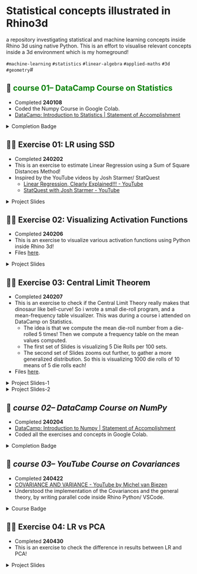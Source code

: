# Statistical concepts illustrated in Rhino3d
a repository investigating statistical and machine learning concepts inside Rhino 3d using native Python. This is an effort to visualise relevant concepts inside a 3d environment which is my homeground!

`#machine-learning` `#statistics` `#linear-algebra` `#applied-maths` `#3d` `#geometry`#

## 🌳 <span style="color: green"> course 01– DataCamp Course on Statistics  </span>

  - Completed **240108**
  - Coded the Numpy Course in Google Colab.
  - [DataCamp: Introduction to Statistics | Statement of Accomplishment](https://www.datacamp.com/completed/statement-of-accomplishment/course/9cd552e42463003e79fa5f40844d5ab85468323c)

<details>  <summary> Completion Badge </summary>
  <p align="center" width="100%">
    <img src="https://www.datacamp.com/statement-of-accomplishment/badge/course/9cd552e42463003e79fa5f40844d5ab85468323c.png"  width="350"/> </br>
  </p>
</details>  

## 🎅🏼 Exercise 01: LR using SSD
  - Completed **240202**
  - This is an exercise to estimate Linear Regression using a Sum of Square Distances Method!
  - Inspired by the YouTube videos by Josh Starmer/ StatQuest
    - [Linear Regression, Clearly Explained!!! - YouTube](https://www.youtube.com/watch?app=desktop&v=nk2CQITm_eo)
    - [StatQuest with Josh Starmer - YouTube](https://www.youtube.com/@statquest)
    
<details>  <summary> Project Slides </summary>

  <p align="center" width="100%">
   <img src="https://i.ytimg.com/vi/nk2CQITm_eo/maxresdefault.jpg"  width="500"/>  </br>
    <img src="https://i.ytimg.com/vi/PaFPbb66DxQ/hq720.jpg?sqp=-oaymwEhCK4FEIIDSFryq4qpAxMIARUAAAAAGAElAADIQj0AgKJD&rs=AOn4CLDmJF9awcethpf-q0AeHB9rUcQj8w"  width="500"/>  </br>
    <img src="https://github.com/gasingh/statConceptsIllustratedInRhino3d/blob/main/240202_LR_via_SSD/_imgs/1.jpg"  width="1000"/>  </br>
    <b>00</b> </br>
    <img src="https://github.com/gasingh/statConceptsIllustratedInRhino3d/blob/main/240202_LR_via_SSD/_imgs/2.jpg"  width="1000"/>  </br>
    <b>01</b> </br>
    <img src="https://github.com/gasingh/statConceptsIllustratedInRhino3d/blob/main/240202_LR_via_SSD/_imgs/3.jpg"  width="1000" /> </br>
    <b>02</b> </br>
    <img src="https://github.com/gasingh/statConceptsIllustratedInRhino3d/blob/main/240202_LR_via_SSD/_imgs/4.jpg"  width="1000" /> </br>
    <b>03</b> </br>
    <img src="https://github.com/gasingh/statConceptsIllustratedInRhino3d/blob/main/240202_LR_via_SSD/_imgs/5.jpg"  width="1000" /> </br>
    <b>04</b> </br>
    <img src="https://github.com/gasingh/statConceptsIllustratedInRhino3d/blob/main/240202_LR_via_SSD/_imgs/6.jpg"  width="1000" /> </br>
    <b>05</b> </br>
    <img src="https://github.com/gasingh/statConceptsIllustratedInRhino3d/blob/main/240202_LR_via_SSD/_imgs/7.jpg"  width="1000" /> </br>
    <b>06</b> </br>
    <img src="https://github.com/gasingh/statConceptsIllustratedInRhino3d/blob/main/240202_LR_via_SSD/_imgs/8.jpg"  width="1000" /> </br>
    <b>07</b> </br>
  </p>

</details>
  
## 🎅🏼 Exercise 02: Visualizing Activation Functions
  - Completed **240206**
  - This is an exercise to visualize various activation functions using Python inside Rhino 3d!
  - Files [here](https://github.com/gasingh/statConceptsIllustratedInRhino3d/tree/main/240206_ActivationFunctions_visualized).

<details>  <summary> Project Slides </summary>

  <p align="center" width="100%">
    <img src="https://github.com/gasingh/statConceptsIllustratedInRhino3d/blob/main/240206_ActivationFunctions_visualized/imgs_plots/a.jpg"  width="800"/>  </br>
    <b>A</b> </br>
    <img src="https://github.com/gasingh/statConceptsIllustratedInRhino3d/blob/main/240206_ActivationFunctions_visualized/imgs_plots/b.jpg"  width="800"/>  </br>
    <b>B</b> </br>
    <img src="https://github.com/gasingh/statConceptsIllustratedInRhino3d/blob/main/240206_ActivationFunctions_visualized/imgs_plots/c.jpg"  width="800" /> </br>
    <b>C</b> </br>
    <img src="https://github.com/gasingh/statConceptsIllustratedInRhino3d/blob/main/240206_ActivationFunctions_visualized/imgs_plots/d.jpg"  width="800" /> </br>
    <b>D</b> </br>
    <img src="https://github.com/gasingh/statConceptsIllustratedInRhino3d/blob/main/240206_ActivationFunctions_visualized/imgs_plots/e.jpg"  width="800" /> </br>
    <b>E</b> </br>
    <img src="https://github.com/gasingh/statConceptsIllustratedInRhino3d/blob/main/240206_ActivationFunctions_visualized/imgs_plots/f.jpg"  width="800" /> </br>
    <b>F</b> </br>
    <img src="https://github.com/gasingh/statConceptsIllustratedInRhino3d/blob/main/240206_ActivationFunctions_visualized/imgs_plots/g.jpg"  width="800" /> </br>
    <b>G</b> </br>
    <img src="https://github.com/gasingh/statConceptsIllustratedInRhino3d/blob/main/240206_ActivationFunctions_visualized/imgs_plots/h.jpg"  width="800" /> </br>
    <b>H</b> </br>
  </p>

</details>
  
## 🎅🏼 Exercise 03: Central Limit Theorem
  -  Completed **240207**
  - This is an exercise to check if the Central Limit Theory really makes that dinosaur like bell-curve! So i wrote a small die-roll program, and a mean-frequency table visualizer. This was during a course i attended on DataCamp on Statistics.
    - The idea is that we compute the mean die-roll number from a die-rolled 5 times! Then we compute a frequency table on the mean values computed.
    - The first set of Slides is visualizing 5 Die Rolls per 100 sets.
    - The second set of Slides zooms out further, to gather a more generalized distribution. So this is visualizing 1000 die rolls of 10 means of 5 die rolls each! 
  - Files [here](https://github.com/gasingh/statConceptsIllustratedInRhino3d/tree/main/240207_CentralLimitTheorem_visualized-by-DieRolls).

<details>  <summary> Project Slides-1 </summary>
<p align="center" width="100%">
<img src="https://github.com/gasingh/statConceptsIllustratedInRhino3d/blob/main/240207_CentralLimitTheorem_visualized-by-DieRolls/imgs/Untitled.png"  width="1000"/>  </br>
<b>DataCamp- Slide on CLT</b> </br>
<img src="https://github.com/gasingh/statConceptsIllustratedInRhino3d/blob/main/240207_CentralLimitTheorem_visualized-by-DieRolls/imgs/00.jpg"  width="1000"/>  </br>
<b>00</b> </br>
<img src="https://github.com/gasingh/statConceptsIllustratedInRhino3d/blob/main/240207_CentralLimitTheorem_visualized-by-DieRolls/imgs/01.jpg"  width="1000"/>  </br>
<b>01</b> </br>
<img src="https://github.com/gasingh/statConceptsIllustratedInRhino3d/blob/main/240207_CentralLimitTheorem_visualized-by-DieRolls/imgs/02.jpg"  width="1000"/>  </br>
<b>02</b> </br>
<img src="https://github.com/gasingh/statConceptsIllustratedInRhino3d/blob/main/240207_CentralLimitTheorem_visualized-by-DieRolls/imgs/03.jpg"  width="1000"/>  </br>
<b>03</b> </br>
<img src="https://github.com/gasingh/statConceptsIllustratedInRhino3d/blob/main/240207_CentralLimitTheorem_visualized-by-DieRolls/imgs/04.jpg"  width="1000"/>  </br>
<b>04</b> </br>
<img src="https://github.com/gasingh/statConceptsIllustratedInRhino3d/blob/main/240207_CentralLimitTheorem_visualized-by-DieRolls/imgs/05.jpg"  width="1000"/>  </br>
<b>05</b> </br>
<img src="https://github.com/gasingh/statConceptsIllustratedInRhino3d/blob/main/240207_CentralLimitTheorem_visualized-by-DieRolls/imgs/06.jpg"  width="1000"/>  </br>
<b>06</b> </br>
<img src="https://github.com/gasingh/statConceptsIllustratedInRhino3d/blob/main/240207_CentralLimitTheorem_visualized-by-DieRolls/imgs/07.jpg"  width="1000"/>  </br>
<b>07</b> </br>
<img src="https://github.com/gasingh/statConceptsIllustratedInRhino3d/blob/main/240207_CentralLimitTheorem_visualized-by-DieRolls/imgs/08.jpg"  width="1000"/>  </br>
<b>08</b> </br>
<img src="https://github.com/gasingh/statConceptsIllustratedInRhino3d/blob/main/240207_CentralLimitTheorem_visualized-by-DieRolls/imgs/09.jpg"  width="1000"/>  </br>
<b>09</b> </br>
<img src="https://github.com/gasingh/statConceptsIllustratedInRhino3d/blob/main/240207_CentralLimitTheorem_visualized-by-DieRolls/imgs/10.jpg"  width="1000"/>  </br>
<b>10</b> </br>
<img src="https://github.com/gasingh/statConceptsIllustratedInRhino3d/blob/main/240207_CentralLimitTheorem_visualized-by-DieRolls/imgs/11-A.jpg"  width="1000"/>  </br>
<b>11-A</b> </br>
<img src="https://github.com/gasingh/statConceptsIllustratedInRhino3d/blob/main/240207_CentralLimitTheorem_visualized-by-DieRolls/imgs/11-B.jpg"  width="1000"/>  </br>
<b>11-B</b> </br>
<img src="https://github.com/gasingh/statConceptsIllustratedInRhino3d/blob/main/240207_CentralLimitTheorem_visualized-by-DieRolls/imgs/11-C.jpg"  width="1000"/>  </br>
<b>11-C</b> </br>
<img src="https://github.com/gasingh/statConceptsIllustratedInRhino3d/blob/main/240207_CentralLimitTheorem_visualized-by-DieRolls/imgs/11-D.jpg"  width="1000"/>  </br>
<b>11-D</b> </br>
<img src="https://github.com/gasingh/statConceptsIllustratedInRhino3d/blob/main/240207_CentralLimitTheorem_visualized-by-DieRolls/imgs/12_Code.JPG"  width="1000"/>  </br>
<b>12-Code</b> </br>
<img src="https://github.com/gasingh/statConceptsIllustratedInRhino3d/blob/main/240207_CentralLimitTheorem_visualized-by-DieRolls/imgs/13_fileShot.JPG"  width="1000"/>  </br>
<b>13-fileShot</b> </br>
  </p>
</details>

    
<details>  <summary> Project Slides-2 </summary>
  <p align="center" width="100%">
    <img src="https://github.com/gasingh/statConceptsIllustratedInRhino3d/blob/main/240207_CentralLimitTheorem_visualized-by-DieRolls/imgs2/full-on-triple-bam-sticker.jpg"  width="300"/>  </br> 
    <br>
    <img src="https://github.com/gasingh/statConceptsIllustratedInRhino3d/blob/main/240207_CentralLimitTheorem_visualized-by-DieRolls/imgs2/00.jpg"  width="1000"/>  </br>
    <b>00</b> </br>
    <img src="https://github.com/gasingh/statConceptsIllustratedInRhino3d/blob/main/240207_CentralLimitTheorem_visualized-by-DieRolls/imgs2/00-b.jpg"  width="1000"/>  </br>
    <b>00</b> </br>
    <img src="https://github.com/gasingh/statConceptsIllustratedInRhino3d/blob/main/240207_CentralLimitTheorem_visualized-by-DieRolls/imgs2/01.jpg"  width="1000" /> </br>
    <b>01</b> </br>
    <img src="https://github.com/gasingh/statConceptsIllustratedInRhino3d/blob/main/240207_CentralLimitTheorem_visualized-by-DieRolls/imgs2/02.jpg"  width="1000" /> </br>
    <b>02</b> </br>
    <img src="https://github.com/gasingh/statConceptsIllustratedInRhino3d/blob/main/240207_CentralLimitTheorem_visualized-by-DieRolls/imgs2/03.jpg"  width="1000" /> </br>
    <b>03</b> </br>
    <img src="https://github.com/gasingh/statConceptsIllustratedInRhino3d/blob/main/240207_CentralLimitTheorem_visualized-by-DieRolls/imgs2/04.jpg"  width="1000" /> </br>
    <b>04</b> </br>
    <img src="https://github.com/gasingh/statConceptsIllustratedInRhino3d/blob/main/240207_CentralLimitTheorem_visualized-by-DieRolls/imgs2/05.jpg"  width="1000" /> </br>
    <b>05</b> </br>
    <img src="https://github.com/gasingh/statConceptsIllustratedInRhino3d/blob/main/240207_CentralLimitTheorem_visualized-by-DieRolls/imgs2/06.jpg"  width="1000" /> </br>
    <b>06</b> </br>
    <img src="https://github.com/gasingh/statConceptsIllustratedInRhino3d/blob/main/240207_CentralLimitTheorem_visualized-by-DieRolls/imgs2/07.jpg"  width="1000" /> </br>
    <b>07</b> </br>
    <img src="https://github.com/gasingh/statConceptsIllustratedInRhino3d/blob/main/240207_CentralLimitTheorem_visualized-by-DieRolls/imgs2/08.jpg"  width="1000" /> </br>
    <b>08</b> </br>
    <img src="https://github.com/gasingh/statConceptsIllustratedInRhino3d/blob/main/240207_CentralLimitTheorem_visualized-by-DieRolls/imgs2/09.jpg"  width="1000" /> </br>
    <b>09</b> </br>
    <img src="https://github.com/gasingh/statConceptsIllustratedInRhino3d/blob/main/240207_CentralLimitTheorem_visualized-by-DieRolls/imgs2/10.jpg"  width="1000" /> </br>
    <b>10</b> </br>
    <img src="https://github.com/gasingh/statConceptsIllustratedInRhino3d/blob/main/240207_CentralLimitTheorem_visualized-by-DieRolls/imgs2/fileShot.jpg"  width="1000" /> </br>
    <b>fileShot</b> </br>
  </p>
</details>

## 🌳 _course 02– DataCamp Course on NumPy_
  -  Completed **240204**
  - [DataCamp: Introduction to Numpy | Statement of Accomplishment](https://www.datacamp.com/completed/statement-of-accomplishment/course/20278b4dde94bfec43776b87f85605c02e9487bf)
  - Coded all the exercises and concepts in Google Colab.

<details>  <summary> Completion Badge </summary>
  <p align="center" width="100%">
  <img src="https://www.datacamp.com/statement-of-accomplishment/badge/course/20278b4dde94bfec43776b87f85605c02e9487bf.png"  width="350"/>  </br>
  </p>
</details>

## 🌳 _course 03– YouTube Course on Covariances_ 
- Completed **240422**
- [COVARIANCE AND VARIANCE - YouTube by Michel van Biezen](https://www.youtube.com/playlist?list=PLX2gX-ftPVXWHdoWSeshfEbRarb_LiX-e)
- Understood the implementation of the Covariances and the general theory, by writing parallel code inside Rhino Python/ VSCode.

<details>  <summary> Course Badge </summary>  
  <p align="center" width="100%">
  <img src="https://i.ytimg.com/vi/TokBo_2yhN8/hqdefault.jpg"  width="350"/>  </br>
  </p>
</details>

## 🎅🏼 Exercise 04: LR vs PCA
  - Completed **240430**
  - This is an exercise to check the difference in results between LR and PCA!

<details>  <summary> Project Slides </summary>

  <p align="center" width="100%">
    <img src="https://github.com/gasingh/statConceptsIllustratedInRhino3d/blob/main/LR_vs_PCA_00.jpg"  width="1000"/>  </br>
    <b>00</b> </br>
    <img src="https://github.com/gasingh/statConceptsIllustratedInRhino3d/blob/main/LR_vs_PCA_01.jpg"  width="1000"/>  </br>
    <b>01</b> </br>
    <img src="https://github.com/gasingh/statConceptsIllustratedInRhino3d/blob/main/LR_vs_PCA_02.jpg"  width="1000" /> </br>
    <b>02</b> </br>
    <img src="https://github.com/gasingh/statConceptsIllustratedInRhino3d/blob/main/LR_vs_PCA_03.jpg"  width="1000" /> </br>
    <b>03</b> </br> 
  </p>

</details>





